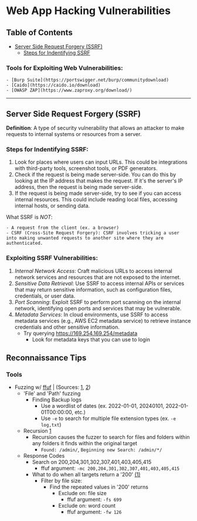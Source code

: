 # Web App Hacking Vulnerabilities

## Table of Contents

- [Server Side Request Forgery (SSRF)](#server-side-request-forgery-ssrf)
    - [Steps for Indentifying SSRF](#steps-for-identifying-ssrf)

### Tools for Exploiting Web Vulnerabilities:
    - [Burp Suite](https://portswigger.net/burp/communitydownload)
    - [Caido](https://caido.io/download)
    - [OWASP ZAP](https://www.zaproxy.org/download/)

---

## Server Side Request Forgery (SSRF)
**Definition**: A type of security vulnerability that allows an attacker to make requests to internal systems or resources from a server.

### Steps for Indentifying SSRF:
1. Look for places where users can input URLs. This could be integrations with third-party tools, screenshot tools, or PDF generators.
2. Check if the request is being made server-side. You can do this by looking at the IP address that makes the request. If it's the server's IP address, then the request is being made server-side.
3. If the request is being made server-side, try to see if you can access internal resources. This could include reading local files, accessing internal hosts, or sending data.

What SSRF is *NOT*:

    - A request from the client (ex. a browser)
    - CSRF (Cross-Site Request Forgery): CSRF involves tricking a user into making unwanted requests to another site where they are authenticated.

### Exploiting SSRF Vulnerabilities:

1. *Internal Network Access*: Craft malicious URLs to access internal network services and resources that are not exposed to the internet.
2. *Sensitive Data Retrieval*: Use SSRF to access internal APIs or services that may return sensitive information, such as configuration files, credentials, or user data.
3. *Port Scanning*: Exploit SSRF to perform port scanning on the internal network, identifying open ports and services that may be vulnerable.
4. *Metadata Services*: In cloud environments, use SSRF to access metadata services (e.g., AWS EC2 metadata service) to retrieve instance credentials and other sensitive information.
    - Try querying https://169.254.169.254/metadata
        - Look for metadata keys that you can use to login

## Reconnaissance Tips

### Tools
- Fuzzing w/ [ffuf](https://github.com/ffuf/ffuf) | (Sources: [1](https://youtu.be/0v1CTSyRpMU "NahamSec: What is Fuzzing"), [2](https://youtu.be/YbIEXJhZxUk "NahamSec: Don't Make This Recon Mistake"))
    - 'File' and 'Path' fuzzing
        - Finding Backup logs
            - Use a wordlist of dates (ex. 2022-01-01, 20240101, 2022-01-01T00:00:00, etc.)
            - Use `-e` to search for multiple file extension types (ex. `-e log,txt`)
    - Recursion [1](https://youtu.be/0v1CTSyRpMU?si=0b5i_1Y0PEw06hGS&t=299 "NahamSec: What is Fuzzing")
        - Recursion causes the fuzzer to search for files and folders within any folders it finds within the original target
            - `Found: /admin/`, `Beginning new Search: /admin/*/`
    - Response Codes
        - Search on 200,204,301,302,307,401,403,405,415
            - ffuf argument: `-mc 200,204,301,302,307,401,403,405,415`
        - What to do when all targets return a '200' [(1)](https://youtu.be/0v1CTSyRpMU?si=G8AL5ThITsM6RlFm&t=572 "NahamSec: What is Fuzzing")
            - Filter by file size:
                - Find the repeated values in '200' returns
                    - Exclude on: file size
                        - ffuf argument: `-fs 699`
                    - Exclude on: word count
                        - ffuf argument: `-fw 126`